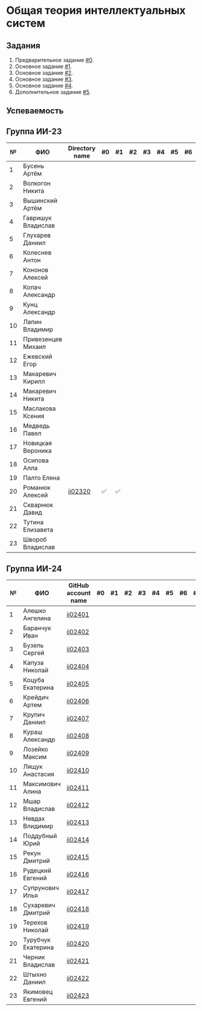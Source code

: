 # Общая теория интеллектуальных систем

## Задания

1. Предварительное задание [#0](./tasks/task_00/readme.md).
2. Основное задание [#1](./tasks/task_01/readme.md).
3. Основное задание [#2](./tasks/task_02/readme.md).
4. Основное задание [#3](./tasks/task_03/readme.md).
5. Основное задание [#4](./tasks/task_04/readme.md).
6. Дополнительное задание [#5](./tasks/task_05/readme.md).

## Успеваемость

## Группа ИИ-23
| №  | ФИО                          | Directory name                    | #0 | #1  | #2 | #3 | #4 | #5 | #6 | #7 | Рейтинг | Доклад |
|----|------------------------------|-----------------------------------|----|-----|----|----|----|----|----|----|---------|--------|
| 1  | Бусень Артём                 |                                   |    |     |    |    |    |    |    |    |         |        |
| 2  | Волкогон Никита              |                                   |    |     |    |    |    |    |    |    |         |        |
| 3  | Вышинский Артём              |                                   |    |     |    |    |    |    |    |    |         |        |
| 4  | Гавришук Владислав           |                                   |    |     |    |    |    |    |    |    |         |        |
| 5  | Глухарев Даниил              |                                   |    |     |    |    |    |    |    |    |         |        |
| 6  | Колеснев Антон               |                                   |    |     |    |    |    |    |    |    |         |        |
| 7  | Кононов Алексей              |                                   |    |     |    |    |    |    |    |    |         |        |
| 8  | Копач Александр              |                                   |    |     |    |    |    |    |    |    |         |        |
| 9  | Кунц Александр               |                                   |    |     |    |    |    |    |    |    |         |        |
| 10 | Лапин Владимир               |                                   |    |     |    |    |    |    |    |    |         |        |
| 11 | Привезенцев Михаил           |                                   |    |     |    |    |    |    |    |    |         |        |
| 12 | Ежевский Егор                |                                   |    |     |    |    |    |    |    |    |         |        |
| 13 | Макаревич Кирилл             |                                   |    |     |    |    |    |    |    |    |         |        |
| 14 | Макаревич Никита             |                                   |    |     |    |    |    |    |    |    |         |        |
| 15 | Маслакова Ксения             |                                   |    |     |    |    |    |    |    |    |         |        |
| 16 | Медведь Павел                |                                   |    |     |    |    |    |    |    |    |         |        |
| 17 | Новицкая Вероника            |                                   |    |     |    |    |    |    |    |    |         |        |
| 18 | Осипова Алла                 |                                   |    |     |    |    |    |    |    |    |         |        |
| 19 | Палто Елена                  |                                   |    |     |    |    |    |    |    |    |         |        |
| 20 | Романюк Алексей              |[ii02320](trunk/ii02320)           | ✅ | ✅ |    |    |    |    |    |    |        8|        |
| 21 | Скварнюк Давид               |                                   |    |     |    |    |    |    |    |    |         |        |
| 22 | Тутина Елизавета             |                                   |    |     |    |    |    |    |    |    |         |        |
| 23 | Швороб Владислав             |                                   |    |     |    |    |    |    |    |    |         |        |

## Группа ИИ-24

| №  | ФИО                         | GitHub account name          | #0 | #1 | #2 | #3 | #4 | #5 | #6 | #7 | Рейтинг | Доклад        |
|----|-----------------------------|------------------------------|----|----|----|----|----|----|----|----|---------|--------------|
| 1  | Алешко Ангелина             | [ii02401](trunk/ii02401)     |    |    |    |    |    |    |    |    |         |              |
| 2  | Баранчук Иван               | [ii02402](trunk/ii02402)     |    |    |    |    |    |    |    |    |         |              |
| 3  | Бузель Сергей               | [ii02403](trunk/ii02403)     |    |    |    |    |    |    |    |    |         |              |
| 4  | Капуза Николай              | [ii02404](trunk/ii02404)     |    |    |    |    |    |    |    |    |         |              |
| 5  | Коцуба Екатерина            | [ii02405](trunk/ii02405)     |    |    |    |    |    |    |    |    |         |              |
| 6  | Крейдич Артем               | [ii02406](trunk/ii02406)     |    |    |    |    |    |    |    |    |         |              |
| 7  | Крупич Даниил               | [ii02407](trunk/ii02407)     |    |    |    |    |    |    |    |    |         |              |
| 8  | Кураш Александр             | [ii02408](trunk/ii02408)     |    |    |    |    |    |    |    |    |         |              |
| 9  | Лозейко Максим              | [ii02409](trunk/ii02409)     |    |    |    |    |    |    |    |    |         |              |
| 10 | Лящук Анастасия             | [ii02410](trunk/ii02410)     |    |    |    |    |    |    |    |    |         |              |
| 11 | Максимович Алина            | [ii02411](trunk/ii02411)     |    |    |    |    |    |    |    |    |         |              |
| 12 | Мшар Владислав              | [ii02412](trunk/ii02412)     |    |    |    |    |    |    |    |    |         |              |
| 13 | Невдах Влидимир             | [ii02413](trunk/ii02413)     |    |    |    |    |    |    |    |    |         |              |
| 14 | Поддубный Юрий              | [ii02414](trunk/ii02414)     |    |    |    |    |    |    |    |    |         |              |
| 15 | Рекун Дмитрий               | [ii02415](trunk/ii02415)     |    |    |    |    |    |    |    |    |         |              |
| 16 | Рудецкий Евгений            | [ii02416](trunk/ii02416)     |    |    |    |    |    |    |    |    |         |              |
| 17 | Супрунович Илья             | [ii02417](trunk/ii02417)     |    |    |    |    |    |    |    |    |         |              |
| 18 | Сухаревич Дмитрий           | [ii02418](trunk/ii02418)     |    |    |    |    |    |    |    |    |         |              |
| 19 | Терехов Николай             | [ii02419](trunk/ii02419)     |    |    |    |    |    |    |    |    |         |              |
| 20 | Турубчук Екатерина          | [ii02420](trunk/ii02420)     |    |    |    |    |    |    |    |    |         |              |
| 21 | Черник Владислав            | [ii02421](trunk/ii02421)     |    |    |    |    |    |    |    |    |         |              |
| 22 | Штыхно Даниил               | [ii02422](trunk/ii02422)     |    |    |    |    |    |    |    |    |         |              |
| 23 | Якимовец Евгений            | [ii02423](trunk/ii02423)     |    |    |    |    |    |    |    |    |         |              |
